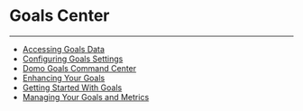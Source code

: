 


Goals Center
============
***
* [Accessing Goals Data](../../raw_kb/article/accessing_goals_data/index.html)
* [Configuring Goals Settings](/s/article/4577172785559)
* [Domo Goals Command Center](../../raw_kb/article/domo_goals_command_center/index.html)
* [Enhancing Your Goals](/s/article/4578049721495)
* [Getting Started With Goals](/s/article/4578278680855)
* [Managing Your Goals and Metrics](/s/article/4663374299031)
